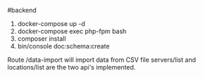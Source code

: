 #backend

1. docker-compose up -d
2. docker-compose exec php-fpm bash
3. composer install
4. bin/console doc:schema:create

Route /data-import will import data from CSV file
servers/list and locations/list are the two api's implemented.

